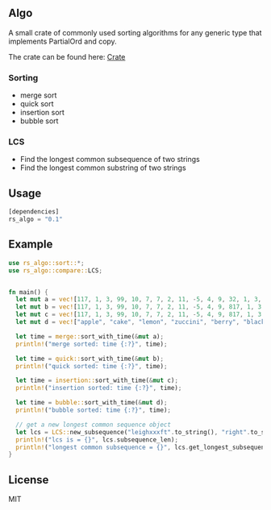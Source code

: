 ## Algo

A small crate of commonly used sorting algorithms for any generic type that implements PartialOrd and copy.

The crate can be found here: [Crate](https://crates.io/crates/rs_algo)

### Sorting
* merge sort
* quick sort
* insertion sort
* bubble sort

### LCS
* Find the longest common subsequence of two strings
* Find the longest common substring of two strings


## Usage
```rust
[dependencies]
rs_algo = "0.1"
```

## Example
```rust
use rs_algo::sort::*;
use rs_algo::compare::LCS;


fn main() {
  let mut a = vec![117, 1, 3, 99, 10, 7, 7, 2, 11, -5, 4, 9, 32, 1, 3, 99, 10, 7];
  let mut b = vec![117, 1, 3, 99, 10, 7, 7, 2, 11, -5, 4, 9, 817, 1, 3, 99, 10, 7];
  let mut c = vec![117, 1, 3, 99, 10, 7, 7, 2, 11, -5, 4, 9, 817, 1, 3, 99, 10, 7];
  let mut d = vec!["apple", "cake", "lemon", "zuccini", "berry", "black berry", "kit kat"];

  let time = merge::sort_with_time(&mut a);
  println!("merge sorted: time {:?}", time);

  let time = quick::sort_with_time(&mut b);
  println!("quick sorted: time {:?}", time);

  let time = insertion::sort_with_time(&mut c);
  println!("insertion sorted: time {:?}", time);

  let time = bubble::sort_with_time(&mut d);
  println!("bubble sorted: time {:?}", time);

  // get a new longest common sequence object
  let lcs = LCS::new_subsequence("leighxxxft".to_string(), "right".to_string());
  println!("lcs is = {}", lcs.subsequence_len);
  println!("longest common subsequence = {}", lcs.get_longest_subsequence().expect("no lcs found"));
}
```

## License
MIT
